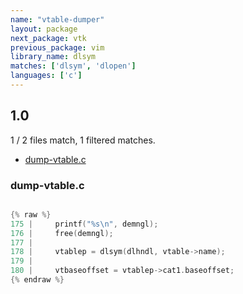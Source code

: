 ```yaml
---
name: "vtable-dumper"
layout: package
next_package: vtk
previous_package: vim
library_name: dlsym
matches: ['dlsym', 'dlopen']
languages: ['c']
---
```

## 1.0
1 / 2 files match, 1 filtered matches.

 - [dump-vtable.c](#dump-vtablec)

### dump-vtable.c

```c

{% raw %}
175 |     printf("%s\n", demngl);
176 |     free(demngl);
177 |     
178 |     vtablep = dlsym(dlhndl, vtable->name);
179 |     
180 |     vtbaseoffset = vtablep->cat1.baseoffset;
{% endraw %}

```